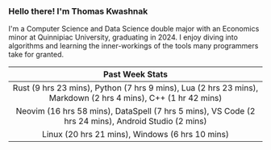
### Hello there! I'm Thomas Kwashnak

I'm a Computer Science and Data Science double major with an Economics
minor at Quinnipiac University, graduating in 2024.
I enjoy diving into algorithms and learning the inner-workings of the tools
many programmers take for granted.

| Past Week Stats |
| :---: |
| Rust (9 hrs 23 mins), Python (7 hrs 9 mins), Lua (2 hrs 23 mins), Markdown (2 hrs 4 mins), C++ (1 hr 42 mins) |
| Neovim (16 hrs 58 mins), DataSpell (7 hrs 5 mins), VS Code (2 hrs 24 mins), Android Studio (2 mins) |
| Linux (20 hrs 21 mins), Windows (6 hrs 10 mins) |

